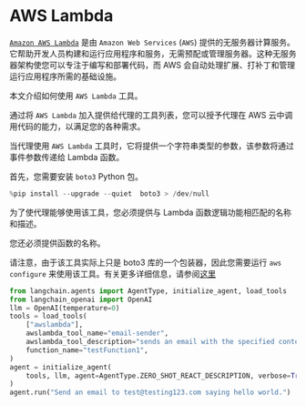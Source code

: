 # AWS Lambda

[`Amazon AWS Lambda`](https://aws.amazon.com/pm/lambda/) 是由 `Amazon Web Services` (`AWS`) 提供的无服务器计算服务。它帮助开发人员构建和运行应用程序和服务，无需预配或管理服务器。这种无服务器架构使您可以专注于编写和部署代码，而 AWS 会自动处理扩展、打补丁和管理运行应用程序所需的基础设施。

本文介绍如何使用 `AWS Lambda` 工具。

通过将 `AWS Lambda` 加入提供给代理的工具列表，您可以授予代理在 AWS 云中调用代码的能力，以满足您的各种需求。

当代理使用 `AWS Lambda` 工具时，它将提供一个字符串类型的参数，该参数将通过事件参数传递给 Lambda 函数。

首先，您需要安装 `boto3` Python 包。

```python
%pip install --upgrade --quiet  boto3 > /dev/null
```

为了使代理能够使用该工具，您必须提供与 Lambda 函数逻辑功能相匹配的名称和描述。

您还必须提供函数的名称。

请注意，由于该工具实际上只是 boto3 库的一个包装器，因此您需要运行 `aws configure` 来使用该工具。有关更多详细信息，请参阅[这里](https://docs.aws.amazon.com/cli/index.html)

```python
from langchain.agents import AgentType, initialize_agent, load_tools
from langchain_openai import OpenAI
llm = OpenAI(temperature=0)
tools = load_tools(
    ["awslambda"],
    awslambda_tool_name="email-sender",
    awslambda_tool_description="sends an email with the specified content to test@testing123.com",
    function_name="testFunction1",
)
agent = initialize_agent(
    tools, llm, agent=AgentType.ZERO_SHOT_REACT_DESCRIPTION, verbose=True
)
agent.run("Send an email to test@testing123.com saying hello world.")
```